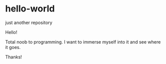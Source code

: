 # hello-world
just another repository 


Hello!

Total noob to programming.  I want to immerse myself into it and see where it goes.

Thanks!
